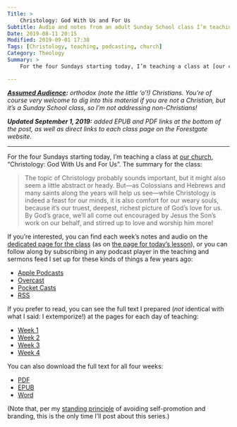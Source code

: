 ```yaml
---
Title: >
    Christology: God With Us and For Us
Subtitle: Audio and notes from an adult Sunday School class I’m teaching at our church!
Date: 2019-08-11 20:15
Modified: 2019-09-01 17:30
Tags: [Christology, teaching, podcasting, church]
Category: Theology
Summary: >
    For the four Sundays starting today, I’m teaching a class at [our church], “Christology: God With Us and For Us”. If you like, you can check out the notes or recordings.

---
```


<i><b>[Assumed Audience][aa]:</b> orthodox (note the little ‘o’!) Christians. You’re of course very welcome to dig into this material if you are *not* a Christian, but it’s a Sunday School class, so I’m not addressing non-Christians!</i>

[aa]: https://v4.chriskrycho.com/2018/assumed-audiences.html

<i class=editorial><b>Updated September 1, 2019:</b> added <abbr>EPUB</abbr> and <abbr>PDF</abbr> links at the bottom of the post, as well as direct links to each class page on the Forestgate website.</i>

---

For the four Sundays starting today, I’m teaching a class at [our church], “Christology: God With Us and For Us”. The summary for the class:

> The topic of Christology probably sounds important, but it might also seem a little abstract or heady. But—as Colossians and Hebrews and many saints along the years will help us see—while Christology is indeed a feast for our minds, it is also comfort for our weary souls, because it’s our truest, deepest, richest picture of God’s love for us. By God’s grace, we’ll all come out encouraged by Jesus the Son’s work on our behalf, and stirred up to love and worship him more!

If you’re interested, you can find each week’s notes and audio on the [dedicated page for the class][page] (as on [the page for today’s lesson][first]), or you can follow along by subscribing in any podcast player in the teaching and sermons feed I set up for these kinds of things a few years ago:

- [Apple Podcasts][apple]
- [Overcast]
- [Pocket Casts]
- [RSS][feed]

If you prefer to read, you can see the full text I prepared (*not* identical with what I said: I extemporize!) at the pages for each day of teaching:

- [Week 1](https://forestgate.org/sunday-school/christology-god-with-us-and-for-us/2019/8/11/week-1-introduction-and-the-eternal-son)
- [Week 2](https://forestgate.org/sunday-school/christology-god-with-us-and-for-us/2019/8/18/week-2-israels-messiah-and-the-incarnation)
- [Week 3](https://forestgate.org/sunday-school/christology-god-with-us-and-for-us/2019/8/25/week-3-suffering-and-death-and-the-resurrection)
- [Week 4](https://forestgate.org/sunday-school/christology-god-with-us-and-for-us/2019/9/1/week-4-ascension-session-and-return-qampa)

You can also download the full text for all four weeks:

- [<abbr>PDF</abbr>](https://cdn.chriskrycho.com/file/chriskrycho-com/teaching/Christology.pdf)
- [<abbr>EPUB</abbr>](https://cdn.chriskrycho.com/file/chriskrycho-com/teaching/Christology.epub)
- [Word](https://cdn.chriskrycho.com/file/chriskrycho-com/teaching/Christology.docx)

(Note that, per my [standing principle][brand] of avoiding self-promotion and branding, this is the only time I’ll post about this series.)

[our church]: https://forestgate.org
[page]: https://forestgate.org/sunday-school/christology-god-with-us-and-for-us
[first]: https://forestgate.org/sunday-school/christology-god-with-us-and-for-us/2019/8/11/week-1-introduction-and-the-eternal-son
[apple]: https://podcasts.apple.com/us/podcast/sermons-by-chris-krycho/id1083193863
[Overcast]: https://overcast.fm/itunes1083193863/teaching-and-sermons-by-chris-krycho
[Pocket Casts]: https://pca.st/slox
[feed]: https://v4.chriskrycho.com/sermons.xml
[brand]: https://v4.chriskrycho.com/2016/dont-be-a-brand.html
